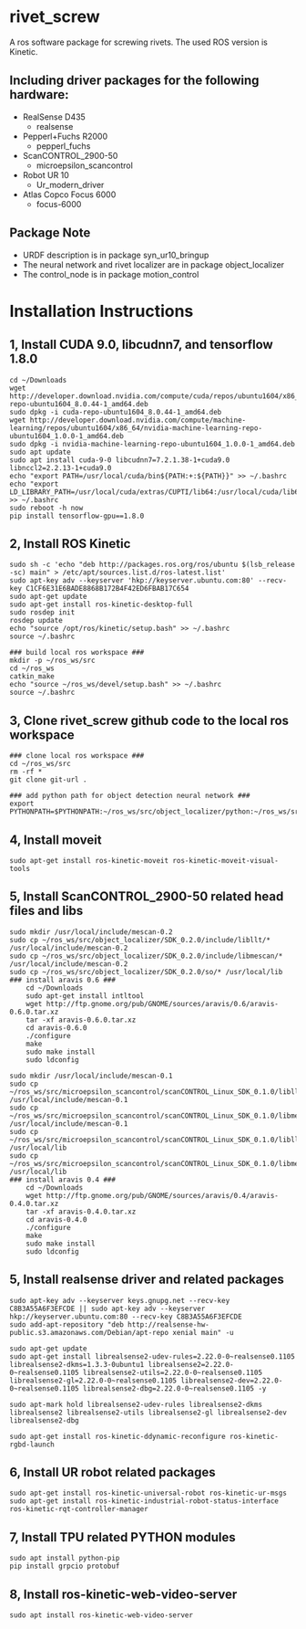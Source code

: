 rivet_screw
===========
A ros software package for screwing rivets. The used ROS version is Kinetic.

Including driver packages for the following hardware:
-----------------------------------------------------
  - RealSense D435
    - realsense
  - Pepperl+Fuchs R2000
    - pepperl_fuchs
  - ScanCONTROL_2900-50
    - microepsilon_scancontrol
  - Robot UR 10
    - Ur_modern_driver
  - Atlas Copco Focus 6000
    - focus-6000

Package Note
------------
- URDF description is in package syn_ur10_bringup
- The neural network and rivet localizer are in package object_localizer
- The control_node is in package motion_control

Installation Instructions
==========================

1, Install CUDA 9.0, libcudnn7, and tensorflow 1.8.0
---------------------------------
    cd ~/Downloads
    wget http://developer.download.nvidia.com/compute/cuda/repos/ubuntu1604/x86_64/cuda-repo-ubuntu1604_8.0.44-1_amd64.deb
    sudo dpkg -i cuda-repo-ubuntu1604_8.0.44-1_amd64.deb
    wget http://developer.download.nvidia.com/compute/machine-learning/repos/ubuntu1604/x86_64/nvidia-machine-learning-repo-ubuntu1604_1.0.0-1_amd64.deb
    sudo dpkg -i nvidia-machine-learning-repo-ubuntu1604_1.0.0-1_amd64.deb
    sudo apt update
    sudo apt install cuda-9-0 libcudnn7=7.2.1.38-1+cuda9.0 libnccl2=2.2.13-1+cuda9.0
    echo "export PATH=/usr/local/cuda/bin${PATH:+:${PATH}}" >> ~/.bashrc
    echo "export LD_LIBRARY_PATH=/usr/local/cuda/extras/CUPTI/lib64:/usr/local/cuda/lib64${LD_LIBRARY_PATH:+:${LD_LIBRARY_PATH}}" >> ~/.bashrc
    sudo reboot -h now
    pip install tensorflow-gpu==1.8.0

2, Install ROS Kinetic
----------------------
    sudo sh -c 'echo "deb http://packages.ros.org/ros/ubuntu $(lsb_release -sc) main" > /etc/apt/sources.list.d/ros-latest.list'
    sudo apt-key adv --keyserver 'hkp://keyserver.ubuntu.com:80' --recv-key C1CF6E31E6BADE8868B172B4F42ED6FBAB17C654
    sudo apt-get update
    sudo apt-get install ros-kinetic-desktop-full
    sudo rosdep init
    rosdep update
    echo "source /opt/ros/kinetic/setup.bash" >> ~/.bashrc
    source ~/.bashrc

    ### build local ros workspace ###
    mkdir -p ~/ros_ws/src
    cd ~/ros_ws
    catkin_make
    echo "source ~/ros_ws/devel/setup.bash" >> ~/.bashrc
    source ~/.bashrc

3, Clone rivet_screw github code to the local ros workspace
------------------------------------------------------------
    ### clone local ros workspace ###
    cd ~/ros_ws/src
    rm -rf *
    git clone git-url .

    ### add python path for object detection neural network ###
    export PYTHONPATH=$PYTHONPATH:~/ros_ws/src/object_localizer/python:~/ros_ws/src/object_localizer/python/slim

4, Install moveit
-----------------
    sudo apt-get install ros-kinetic-moveit ros-kinetic-moveit-visual-tools

5, Install ScanCONTROL_2900-50 related head files and libs
----------------------------------------------------------
    sudo mkdir /usr/local/include/mescan-0.2
    sudo cp ~/ros_ws/src/object_localizer/SDK_0.2.0/include/libllt/* /usr/local/include/mescan-0.2
    sudo cp ~/ros_ws/src/object_localizer/SDK_0.2.0/include/libmescan/* /usr/local/include/mescan-0.2
    sudo cp ~/ros_ws/src/object_localizer/SDK_0.2.0/so/* /usr/local/lib
    ### install aravis 0.6 ###
        cd ~/Downloads
        sudo apt-get install intltool
        wget http://ftp.gnome.org/pub/GNOME/sources/aravis/0.6/aravis-0.6.0.tar.xz
        tar -xf aravis-0.6.0.tar.xz
        cd aravis-0.6.0
        ./configure
        make
        sudo make install
        sudo ldconfig

    sudo mkdir /usr/local/include/mescan-0.1
    sudo cp ~/ros_ws/src/microepsilon_scancontrol/scanCONTROL_Linux_SDK_0.1.0/libllt/*.h /usr/local/include/mescan-0.1
    sudo cp ~/ros_ws/src/microepsilon_scancontrol/scanCONTROL_Linux_SDK_0.1.0/libmescan/*.h /usr/local/include/mescan-0.1
    sudo cp ~/ros_ws/src/microepsilon_scancontrol/scanCONTROL_Linux_SDK_0.1.0/libllt/*.so.1.0 /usr/local/lib
    sudo cp ~/ros_ws/src/microepsilon_scancontrol/scanCONTROL_Linux_SDK_0.1.0/libmescan/*.so.1.0 /usr/local/lib
    ### install aravis 0.4 ###
        cd ~/Downloads
        wget http://ftp.gnome.org/pub/GNOME/sources/aravis/0.4/aravis-0.4.0.tar.xz
        tar -xf aravis-0.4.0.tar.xz
        cd aravis-0.4.0
        ./configure
        make
        sudo make install
        sudo ldconfig

5, Install realsense driver and related packages
------------------------------------------------
    sudo apt-key adv --keyserver keys.gnupg.net --recv-key C8B3A55A6F3EFCDE || sudo apt-key adv --keyserver hkp://keyserver.ubuntu.com:80 --recv-key C8B3A55A6F3EFCDE
    sudo add-apt-repository "deb http://realsense-hw-public.s3.amazonaws.com/Debian/apt-repo xenial main" -u

    sudo apt-get update
    sudo apt-get install librealsense2-udev-rules=2.22.0-0~realsense0.1105 librealsense2-dkms=1.3.3-0ubuntu1 librealsense2=2.22.0-0~realsense0.1105 librealsense2-utils=2.22.0-0~realsense0.1105 librealsense2-gl=2.22.0-0~realsense0.1105 librealsense2-dev=2.22.0-0~realsense0.1105 librealsense2-dbg=2.22.0-0~realsense0.1105 -y

    sudo apt-mark hold librealsense2-udev-rules librealsense2-dkms librealsense2 librealsense2-utils librealsense2-gl librealsense2-dev librealsense2-dbg

    sudo apt-get install ros-kinetic-ddynamic-reconfigure ros-kinetic-rgbd-launch

6, Install UR robot related packages
------------------------------------
    sudo apt-get install ros-kinetic-universal-robot ros-kinetic-ur-msgs
    sudo apt-get install ros-kinetic-industrial-robot-status-interface ros-kinetic-rqt-controller-manager

7, Install TPU related PYTHON modules
------------------------------------
    sudo apt install python-pip
    pip install grpcio protobuf

8, Install ros-kinetic-web-video-server
------------------------------------
    sudo apt install ros-kinetic-web-video-server
